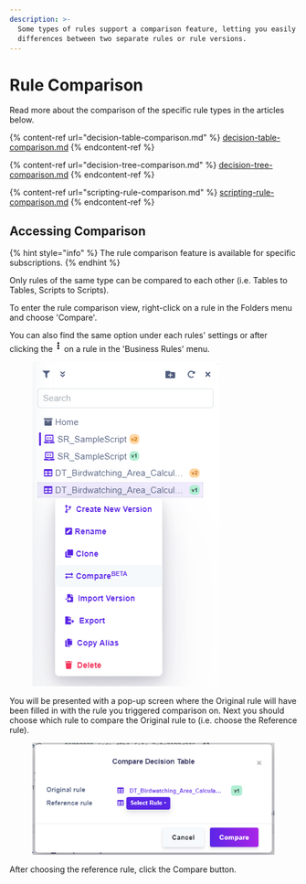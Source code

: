 ```yaml
---
description: >-
  Some types of rules support a comparison feature, letting you easily identify
  differences between two separate rules or rule versions.
---
```


# Rule Comparison

Read more about the comparison of the specific rule types in the articles below.

{% content-ref url="decision-table-comparison.md" %}
[decision-table-comparison.md](decision-table-comparison.md)
{% endcontent-ref %}

{% content-ref url="decision-tree-comparison.md" %}
[decision-tree-comparison.md](decision-tree-comparison.md)
{% endcontent-ref %}

{% content-ref url="scripting-rule-comparison.md" %}
[scripting-rule-comparison.md](scripting-rule-comparison.md)
{% endcontent-ref %}

## Accessing Comparison

{% hint style="info" %}
The rule comparison feature is available for specific subscriptions.
{% endhint %}

Only rules of the same type can be compared to each other (i.e. Tables to Tables, Scripts to Scripts).&#x20;

To enter the rule comparison view, right-click on a rule in the Folders menu and choose 'Compare'.

You can also find the same option under each rules' settings or after clicking the ![](<../../../.gitbook/assets/image (270) (1).png>)  on a rule in the 'Business Rules' menu.

<figure><img src="../../../.gitbook/assets/image (269) (1).png" alt=""><figcaption></figcaption></figure>

You will be presented with a pop-up screen where the Original rule will have been filled in with the rule you triggered comparison on. Next you should choose which rule to compare the Original rule to (i.e. choose the Reference rule).&#x20;

<figure><img src="../../../.gitbook/assets/image (271) (1).png" alt=""><figcaption></figcaption></figure>

After choosing the reference rule, click the Compare button.
